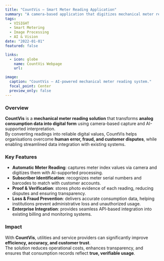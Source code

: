 ```yaml
---
title: "CountVis — Smart Meter Reading Application"
summary: "A camera-based application that digitizes mechanical meter readings with AI-driven image processing. CountVis ensures accurate consumption data, eliminates reading errors, and integrates seamlessly with enterprise systems."
tags:
  - VISIGHT
  - Smart Metering
  - Image Processing
  - AI & Vision
date: "2022-01-01"
featured: false

links:
  - icon: globe
    name: CountVis Webpage
    url: 

image:
  caption: "CountVis — AI-powered mechanical meter reading system."
  focal_point: Center
  preview_only: false
---
```


### Overview
**CountVis** is a **mechanical meter reading solution** that transforms **analog consumption data into digital form** using camera-based capture and AI-supported interpretation.  
By converting readings into reliable digital values, CountVis helps organisations overcome **human error, fraud, and customer disputes**, while enabling streamlined data integration with existing systems.

### Key Features
- **Automatic Meter Reading**: captures meter index values via camera and digitizes them with AI-supported processing.  
- **Subscriber Identification**: recognizes meter serial numbers and barcodes to match with customer accounts.  
- **Proof & Verification**: stores photo evidence of each reading, reducing disputes and ensuring transparency.  
- **Loss & Fraud Prevention**: delivers accurate consumption data, helping institutions prevent administrative loss and unauthorized usage.  
- **Enterprise Integration**: provides seamless API-based integration into existing billing and monitoring systems.  

### Impact
With **CountVis**, utilities and service providers can significantly improve **efficiency, accuracy, and customer trust**.  
The solution reduces operational costs, enhances transparency, and ensures that consumption records reflect **true, verifiable usage**.
